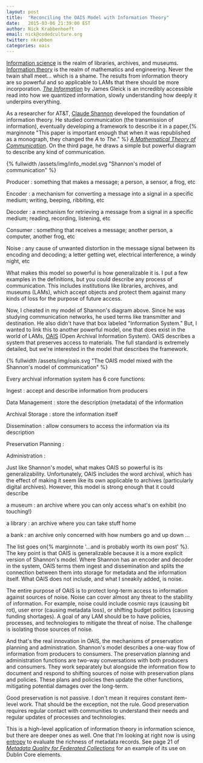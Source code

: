 ```yaml
---
layout: post
title:  "Reconciling the OAIS Model with Information Theory"
date:   2015-03-06 21:39:00 EST
author: Nick Krabbenhoeft
email: nick@codedculture.org
twitter: nkrabben
categories: oais
---
```


<a href="https://en.wikipedia.org/wiki/Information_science">Information science</a> is the realm of libraries, archives, and museums. <a href="https://en.wikipedia.org/wiki/Information_theory">Information theory</a> is the realm of mathematics and engineering. Never the twain shall meet... which is a shame. The results from information theory are so powerful and so applicable to LAMs that there should be more incorporation. _<a href="http://around.com/the-information/">The Information</a>_ by James Gleick is an incredibly accessible read into how we quantized information, slowly understanding how deeply it underpins everything.
<!--more-->

As a researcher for AT&T, <a href="https://en.wikipedia.org/wiki/Claude_Shannon">Claude Shannon</a> developed the foundation of information theory. He studied communication (the transmission of information), eventually developing a framework to describe it in a paper,{% marginnote "This paper is important enough that when it was republished as a monograph, they changed the _A_ to _The_." %} _<a href="https://dx.doi.org/10.1007%2F978-0-387-79234-7_1">A Mathematical Theory of Communication</a>_.  On the third page, he draws a simple but powerful diagram to describe any kind of communication.

{% fullwidth /assets/img/info_model.svg "Shannon's model of communication" %}

Producer
: something that makes a message; a person, a sensor, a frog, etc

Encoder
: a mechanism for converting a message into a signal in a specific medium; writing, beeping, ribbiting, etc

Decoder
: a mechanism for retrieving a message from a signal in a specific medium; reading, recording, listening, etc

Consumer
: something that receives a message; another person, a computer, another frog, etc

Noise
: any cause of unwanted distortion in the message signal between its encoding and decoding; a letter getting wet, electrical interference, a windy night, etc

What makes this model so powerful is how generalizable it is. I put a few examples in the definitions, but you could describe any process of communication. This includes institutions like libraries, archives, and museums (LAMs), which accept objects and protect them against many kinds of loss for the purpose of future access.

Now, I cheated in my model of Shannon's diagram above. Since he was studying communication networks, he used terms like transmitter and destination. He also didn't have that box labeled "Information System." But, I wanted to link this to another powerful model, one that does exist in the world of LAMs, <a href="http://public.ccsds.org/publications/archive/650x0m2.pdf">OAIS</a> (Open Archival Information System). OAIS describes a system that preserves access to materials. The full standard is extremely detailed, but we're interested in the model that describes the framework.

{% fullwidth /assets/img/oais.svg "The OAIS model mixed with the Shannon's model of communication" %}

Every archival information system has 6 core functions:

Ingest
: accept and describe information from producers

Data Management
: store the description (metadata) of the information

Archival Storage
: store the information itself

Dissemination
: allow consumers to access the information via its description

Preservation Planning
:  

Administration
:  


Just like Shannon's model, what makes OAIS so powerful is its generalizability. Unfortunately, OAIS includes the word archival, which has the effect of making it seem like its own applicable to archives (particularly digital archives). However, this model is strong enough that it could describe

a museum
: an archive where you can only access what's on exhibit (no touching!)

a library
: an archive where you can take stuff home

a bank
: an archive only concerned with how numbers go and up down
...


The list goes on{% marginnote '...and is probably worth its own post' %}. The key point is that OAIS is generalizable because it is a more explicit version of Shannon's model. Where Shannon has an encoder and decoder in the system, OAIS terms them ingest and dissemination and splits the connection between them into storage for metadata and the information itself. What OAIS does not include, and what I sneakily added, is noise.

The entire purpose of OAIS is to protect long-term access to information against sources of noise. Noise can cover almost any threat to the stability of information. For example, noise could include cosmic rays (causing bit rot), user error (causing metadata loss), or shifting budget politics (causing funding shortages). A goal of any LAM should be to have policies, processes, and technologies to mitigate the threat of noise. The challenge is isolating those sources of noise.

And that's the real innovation in OAIS, the mechanisms of preservation planning and administration. Shannon's model describes a one-way flow of information from producers to consumers. The preservation planning and administration functions are two-way conversations with both producers and consumers. They work separately but alongside the information flow to document and respond to shifting sources of noise with preservation plans and policies. These plans and policies then update the other functions, mitigating potential damages over the long-term.

Good preservation is not passive. I don't mean it requires constant item-level work. That should be the exception, not the rule. Good preservation requires regular contact with communities to understand their needs and regular updates of processes and technologies.

This is a high-level application of information theory in information science, but there are deeper ones as well. One that I'm looking at right now is using <a href="https://en.wikipedia.org/wiki/Entropy_(information_theory)">entropy</a> to evaluate the richness of metadata records. See page 21 of <a href="https://www.ideals.illinois.edu/handle/2142/721">_Metadata Quality for Federated Collections_</a> for an example of its use on Dublin Core elements.